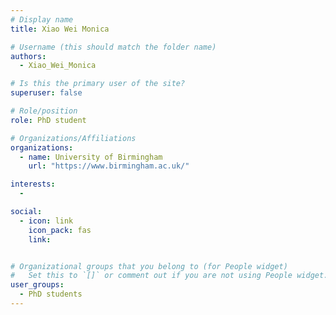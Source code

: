```yaml
---
# Display name
title: Xiao Wei Monica

# Username (this should match the folder name)
authors:
  - Xiao_Wei_Monica

# Is this the primary user of the site?
superuser: false

# Role/position
role: PhD student

# Organizations/Affiliations
organizations:
  - name: University of Birmingham
    url: "https://www.birmingham.ac.uk/"

interests:
  -

social:
  - icon: link
    icon_pack: fas
    link:


# Organizational groups that you belong to (for People widget)
#   Set this to `[]` or comment out if you are not using People widget.
user_groups:
  - PhD students
---
```

